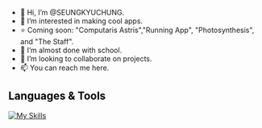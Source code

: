 - 👋 Hi, I’m @SEUNGKYUCHUNG.
- 👀 I’m interested in making cool apps.
- ⭐ Coming soon: "Computaris Astris","Running App", "Photosynthesis", and "The Staff". 
- 🌱 I’m almost done with school. 
- 💞️ I’m looking to collaborate on projects. 
- 📫 You can reach me here.
## <span style="color: black;" onmouseover="this.style.color='blue'" onmouseout="this.style.color='black'">Languages & Tools</span>

[![My Skills](https://skillicons.dev/icons?i=cpp,cs,python,java,azure,mysql,sqlite,docker,dotnet)](https://skillicons.dev)

